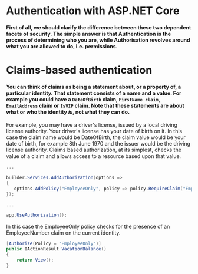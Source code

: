 # Authentication with ASP.NET Core

#### First of all, we should clarify the difference between these two dependent facets of security. The simple answer is that Authentication is the process of determining **who you are**, while Authorisation revolves around **what you are allowed to do**, i.e. permissions.

# Claims-based authentication
#### You can think of claims as being a statement about, or a property of, a particular identity. That statement consists of a name and a value. For example you could have a ```DateOfBirth``` claim, ```FirstName claim```, ```EmailAddress``` claim or ```IsVIP``` claim. Note that these statements are about what or who the identity ***is***, not what they can **do**.


For example, you may have a driver's license, issued by a local driving license authority. Your driver's license has your date of birth on it. In this case the claim name would be DateOfBirth, the claim value would be your date of birth, for example 8th June 1970 and the issuer would be the driving license authority. Claims based authorization, at its simplest, checks the value of a claim and allows access to a resource based upon that value.

```c#
...

builder.Services.AddAuthorization(options =>
{
   options.AddPolicy("EmployeeOnly", policy => policy.RequireClaim("EmployeeNumber"));
});

...

app.UseAuthorization();

```

In this case the EmployeeOnly policy checks for the presence of an EmployeeNumber claim on the current identity.

```c#
[Authorize(Policy = "EmployeeOnly")]
public IActionResult VacationBalance()
{
    return View();
}
```